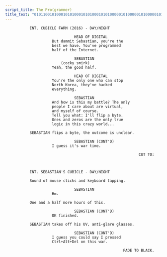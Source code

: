 ```yaml
---
script_title: The Pro(grammer)
title_text: "0101100101000101010001010100010101000001010000010100000101001000010010000100100000100001"
---
```



               INT. CUBICLE FARM (2016) - DAY/NIGHT

                                   HEAD OF DIGITAL
                         But dammit Sebastian, you're the
                         best we have. You've programmed
                         half of the Internet.

                                   SEBASTIAN
                             (cocky smirk)
                         Yeah, the good half.

                                   HEAD OF DIGITAL
                         You're the only one who can stop
                         North Korea, they've hacked
                         everything.

                                   SEBASTIAN
                         And how is this my battle? The only
                         people I care about are virtual,
                         and myself of course.
                         Tell you what: I'll flip a byte.
                         Ones and zeros are the only true
                         logic in this crazy world...

               SEBASTIAN flips a byte, the outcome is unclear.

                                   SEBASTIAN (CONT'D)
                         I guess it's war time.

                                                                CUT TO:



               INT. SEBASTIAN'S CUBICLE - DAY/NIGHT

               Sound of mouse clicks and keyboard tapping.

                                   SEBASTIAN
                         Hm.

               One and a half more hours of this.

                                   SEBASTIAN (CONT'D)
                         OK finished.

               SEBASTIAN takes off his UV, anti-glare glasses.

                                   SEBASTIAN (CONT'D)
                         I guess you could say I pressed
                         Ctrl+Alt+Del on this war.

                                                         FADE TO BLACK.
